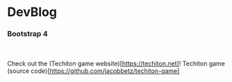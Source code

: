 # DevBlog
### Bootstrap 4

<br><br>
Check out the (Techiton game website)[https://techiton.net]!
Techiton game (source code)[https://github.com/jacobbetz/techiton-game]
<br><br><br><br>



